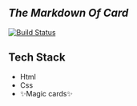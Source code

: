 ## _The Markdown Of Card_

[![Build Status](https://res.cloudinary.com/dlbipxxlr/image/upload/v1671272535/gitHub-repository-images/cards-01_gpuxch.png)](https://javascript-html-css.vercel.app/)

## Tech Stack 
- Html
- Css
- ✨Magic   cards✨      
